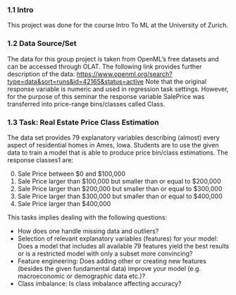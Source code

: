 ### 1.1 Intro
This project was done for the course Intro To ML at the University of Zurich. 

### 1.2 Data Source/Set
The data for this group project is taken from OpenML’s free datasets and can be accessed through OLAT. The following link provides further description of the data: https://www.openml.org/search?type=data&sort=runs&id=42165&status=active Note that the original response variable is numeric and used in regression task settings. However, for the purpose of this seminar the response variable SalePrice was transferred into price-range bins/classes called Class.

### 1.3 Task: Real Estate Price Class Estimation
The data set provides 79 explanatory variables describing (almost) every aspect of residential homes in Ames, Iowa. Students are to use the given data to train a model that is able to produce price bin/class estimations. The response classes1 are:

0. Sale Price between $0 and $100,000 
1. Sale Price larger than $100,000 but smaller than or equal to $200,000 
2. Sale Price larger than $200,000 but smaller than or equal to $300,000 
3. Sale Price larger than $300,000 but smaller than or equal to $400,000 
4. Sale Price larger than $400,000 

This tasks implies dealing with the following questions: 
- How does one handle missing data and outliers? 
- Selection of relevant explanatory variables (features) for your model: Does a model that includes all available 79 features yield the best results or is a restricted model with only a subset more convincing?
- Feature engineering: Does adding other or creating new features (besides the given fundamental data) improve your model (e.g. macroeconomic or demographic data etc.)?
- Class imbalance: Is class imbalance affecting accuracy?
